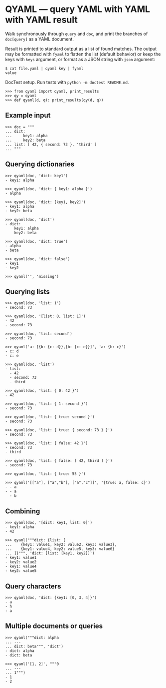 QYAML — query YAML with YAML with YAML result
=============================================

Walk synchronously through `query` and `doc`, and print the branches of `doc[query]` as a YAML document.

Result is printed to standard output as a list of found matches. The output may be formatted with `fyaml` to flatten the list (default behavior) or keep the keys with `keys` argument, or format as a JSON string with `json` argument:

    $ cat file.yaml | qyaml key | fyaml
    value

DocTest setup. Run tests with `python -m doctest README.md`.

    >>> from qyaml import qyaml, print_results
    >>> qy = qyaml
    >>> def qyaml(d, q): print_results(qy(d, q))

Example input
-------------

    >>> doc = """
    ... dict:
    ...     key1: alpha
    ...     key2: beta
    ... list: [ 42, { second: 73 }, 'third' ]
    ... """

Querying dictionaries
---------------------

    >>> qyaml(doc, 'dict: key1')
    - key1: alpha

    >>> qyaml(doc, 'dict: { key1: alpha }')
    - alpha

    >>> qyaml(doc, 'dict: [key1, key2]')
    - key1: alpha
    - key2: beta

    >>> qyaml(doc, 'dict')
    - dict:
        key1: alpha
        key2: beta

    >>> qyaml(doc, 'dict: true')
    - alpha
    - beta

    >>> qyaml(doc, 'dict: false')
    - key1
    - key2

    >>> qyaml('', 'missing')

Querying lists
---------------

    >>> qyaml(doc, 'list: 1')
    - second: 73

    >>> qyaml(doc, '[list: 0, list: 1]')
    - 42
    - second: 73

    >>> qyaml(doc, 'list: second')
    - second: 73

    >>> qyaml('a: [{b: {c: d}},{b: {c: e}}]', 'a: {b: c}')
    - c: d
    - c: e

    >>> qyaml(doc, 'list')
    - list:
      - 42
      - second: 73
      - third

    >>> qyaml(doc, 'list: { 0: 42 }')
    - 42

    >>> qyaml(doc, 'list: { 1: second }')
    - second: 73

    >>> qyaml(doc, 'list: { true: second }')
    - second: 73

    >>> qyaml(doc, 'list: { true: { second: 73 } }')
    - second: 73

    >>> qyaml(doc, 'list: { false: 42 }')
    - second: 73
    - third

    >>> qyaml(doc, 'list: { false: [ 42, third ] }')
    - second: 73

    >>> qyaml(doc, 'list: { true: 55 }')

    >>> qyaml('[["a"], ["a","b"], ["a","c"]]', '{true: a, false: c}')
    - - a
    - - a
      - b

Combining
---------

    >>> qyaml(doc, '[dict: key1, list: 0]')
    - key1: alpha
    - 42

    >>> qyaml("""dict: {list: [
    ...    {key1: value1, key2: value2, key3: value3},
    ...    {key1: value4, key2: value5, key3: value6}
    ... ]}""", 'dict: [list: [key1, key2]]')
    - key1: value1
    - key2: value2
    - key1: value4
    - key2: value5

Query characters
----------------

    >>> qyaml(doc, 'dict: {key1: [0, 3, 4]}')
    - a
    - h
    - a

Multiple documents or queries
------------------------------

    >>> qyaml("""dict: alpha
    ... ---
    ... dict: beta""", 'dict')
    - dict: alpha
    - dict: beta

    >>> qyaml('[1, 2]', """0
    ... ---
    ... 1""")
    - 1
    - 2
